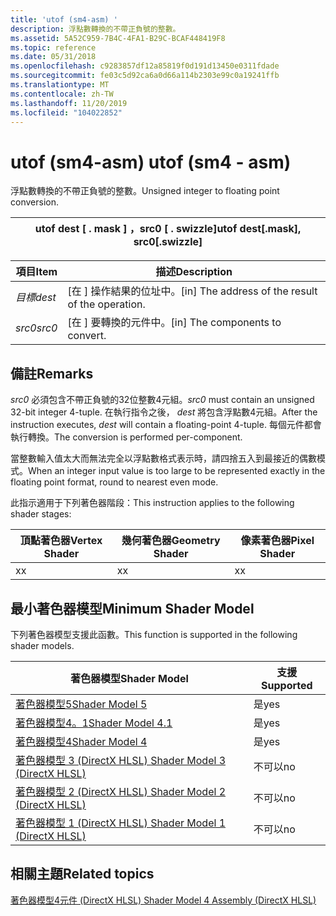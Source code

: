 ```yaml
---
title: 'utof (sm4-asm) '
description: 浮點數轉換的不帶正負號的整數。
ms.assetid: 5A52C959-7B4C-4FA1-B29C-BCAF448419F8
ms.topic: reference
ms.date: 05/31/2018
ms.openlocfilehash: c9283857df12a85819f0d191d13450e0311fdade
ms.sourcegitcommit: fe03c5d92ca6a0d66a114b2303e99c0a19241ffb
ms.translationtype: MT
ms.contentlocale: zh-TW
ms.lasthandoff: 11/20/2019
ms.locfileid: "104022852"
---
```

# <a name="utof-sm4---asm"></a><span data-ttu-id="aa55c-103">utof (sm4-asm) </span><span class="sxs-lookup"><span data-stu-id="aa55c-103">utof (sm4 - asm)</span></span>

<span data-ttu-id="aa55c-104">浮點數轉換的不帶正負號的整數。</span><span class="sxs-lookup"><span data-stu-id="aa55c-104">Unsigned integer to floating point conversion.</span></span>



| <span data-ttu-id="aa55c-105">utof dest \[ . mask \] ，src0 \[ . swizzle\]</span><span class="sxs-lookup"><span data-stu-id="aa55c-105">utof dest\[.mask\], src0\[.swizzle\]</span></span> |
|--------------------------------------|



 



| <span data-ttu-id="aa55c-106">項目</span><span class="sxs-lookup"><span data-stu-id="aa55c-106">Item</span></span>                                                            | <span data-ttu-id="aa55c-107">描述</span><span class="sxs-lookup"><span data-stu-id="aa55c-107">Description</span></span>                                                   |
|-----------------------------------------------------------------|---------------------------------------------------------------|
| <span data-ttu-id="aa55c-108"><span id="dest"></span><span id="DEST"></span>*目標*</span><span class="sxs-lookup"><span data-stu-id="aa55c-108"><span id="dest"></span><span id="DEST"></span>*dest*</span></span><br/> | <span data-ttu-id="aa55c-109">\[在 \] 操作結果的位址中。</span><span class="sxs-lookup"><span data-stu-id="aa55c-109">\[in\] The address of the result of the operation.</span></span><br/> |
| <span data-ttu-id="aa55c-110"><span id="src0"></span><span id="SRC0"></span>*src0*</span><span class="sxs-lookup"><span data-stu-id="aa55c-110"><span id="src0"></span><span id="SRC0"></span>*src0*</span></span><br/> | <span data-ttu-id="aa55c-111">\[在 \] 要轉換的元件中。</span><span class="sxs-lookup"><span data-stu-id="aa55c-111">\[in\] The components to convert.</span></span><br/>                  |



 

## <a name="remarks"></a><span data-ttu-id="aa55c-112">備註</span><span class="sxs-lookup"><span data-stu-id="aa55c-112">Remarks</span></span>

<span data-ttu-id="aa55c-113">*src0* 必須包含不帶正負號的32位整數4元組。</span><span class="sxs-lookup"><span data-stu-id="aa55c-113">*src0* must contain an unsigned 32-bit integer 4-tuple.</span></span> <span data-ttu-id="aa55c-114">在執行指令之後， *dest* 將包含浮點數4元組。</span><span class="sxs-lookup"><span data-stu-id="aa55c-114">After the instruction executes, *dest* will contain a floating-point 4-tuple.</span></span> <span data-ttu-id="aa55c-115">每個元件都會執行轉換。</span><span class="sxs-lookup"><span data-stu-id="aa55c-115">The conversion is performed per-component.</span></span>

<span data-ttu-id="aa55c-116">當整數輸入值太大而無法完全以浮點數格式表示時，請四捨五入到最接近的偶數模式。</span><span class="sxs-lookup"><span data-stu-id="aa55c-116">When an integer input value is too large to be represented exactly in the floating point format, round to nearest even mode.</span></span>

<span data-ttu-id="aa55c-117">此指示適用于下列著色器階段：</span><span class="sxs-lookup"><span data-stu-id="aa55c-117">This instruction applies to the following shader stages:</span></span>



| <span data-ttu-id="aa55c-118">頂點著色器</span><span class="sxs-lookup"><span data-stu-id="aa55c-118">Vertex Shader</span></span> | <span data-ttu-id="aa55c-119">幾何著色器</span><span class="sxs-lookup"><span data-stu-id="aa55c-119">Geometry Shader</span></span> | <span data-ttu-id="aa55c-120">像素著色器</span><span class="sxs-lookup"><span data-stu-id="aa55c-120">Pixel Shader</span></span> |
|---------------|-----------------|--------------|
| <span data-ttu-id="aa55c-121">x</span><span class="sxs-lookup"><span data-stu-id="aa55c-121">x</span></span>             | <span data-ttu-id="aa55c-122">x</span><span class="sxs-lookup"><span data-stu-id="aa55c-122">x</span></span>               | <span data-ttu-id="aa55c-123">x</span><span class="sxs-lookup"><span data-stu-id="aa55c-123">x</span></span>            |



 

## <a name="minimum-shader-model"></a><span data-ttu-id="aa55c-124">最小著色器模型</span><span class="sxs-lookup"><span data-stu-id="aa55c-124">Minimum Shader Model</span></span>

<span data-ttu-id="aa55c-125">下列著色器模型支援此函數。</span><span class="sxs-lookup"><span data-stu-id="aa55c-125">This function is supported in the following shader models.</span></span>



| <span data-ttu-id="aa55c-126">著色器模型</span><span class="sxs-lookup"><span data-stu-id="aa55c-126">Shader Model</span></span>                                              | <span data-ttu-id="aa55c-127">支援</span><span class="sxs-lookup"><span data-stu-id="aa55c-127">Supported</span></span> |
|-----------------------------------------------------------|-----------|
| [<span data-ttu-id="aa55c-128">著色器模型5</span><span class="sxs-lookup"><span data-stu-id="aa55c-128">Shader Model 5</span></span>](d3d11-graphics-reference-sm5.md)        | <span data-ttu-id="aa55c-129">是</span><span class="sxs-lookup"><span data-stu-id="aa55c-129">yes</span></span>       |
| [<span data-ttu-id="aa55c-130">著色器模型4。1</span><span class="sxs-lookup"><span data-stu-id="aa55c-130">Shader Model 4.1</span></span>](dx-graphics-hlsl-sm4.md)              | <span data-ttu-id="aa55c-131">是</span><span class="sxs-lookup"><span data-stu-id="aa55c-131">yes</span></span>       |
| [<span data-ttu-id="aa55c-132">著色器模型4</span><span class="sxs-lookup"><span data-stu-id="aa55c-132">Shader Model 4</span></span>](dx-graphics-hlsl-sm4.md)                | <span data-ttu-id="aa55c-133">是</span><span class="sxs-lookup"><span data-stu-id="aa55c-133">yes</span></span>       |
| [<span data-ttu-id="aa55c-134">著色器模型 3 (DirectX HLSL) </span><span class="sxs-lookup"><span data-stu-id="aa55c-134">Shader Model 3 (DirectX HLSL)</span></span>](dx-graphics-hlsl-sm3.md) | <span data-ttu-id="aa55c-135">不可以</span><span class="sxs-lookup"><span data-stu-id="aa55c-135">no</span></span>        |
| [<span data-ttu-id="aa55c-136">著色器模型 2 (DirectX HLSL) </span><span class="sxs-lookup"><span data-stu-id="aa55c-136">Shader Model 2 (DirectX HLSL)</span></span>](dx-graphics-hlsl-sm2.md) | <span data-ttu-id="aa55c-137">不可以</span><span class="sxs-lookup"><span data-stu-id="aa55c-137">no</span></span>        |
| [<span data-ttu-id="aa55c-138">著色器模型 1 (DirectX HLSL) </span><span class="sxs-lookup"><span data-stu-id="aa55c-138">Shader Model 1 (DirectX HLSL)</span></span>](dx-graphics-hlsl-sm1.md) | <span data-ttu-id="aa55c-139">不可以</span><span class="sxs-lookup"><span data-stu-id="aa55c-139">no</span></span>        |



 

## <a name="related-topics"></a><span data-ttu-id="aa55c-140">相關主題</span><span class="sxs-lookup"><span data-stu-id="aa55c-140">Related topics</span></span>

<dl> <dt>

[<span data-ttu-id="aa55c-141">著色器模型4元件 (DirectX HLSL) </span><span class="sxs-lookup"><span data-stu-id="aa55c-141">Shader Model 4 Assembly (DirectX HLSL)</span></span>](dx-graphics-hlsl-sm4-asm.md)
</dt> </dl>

 

 





